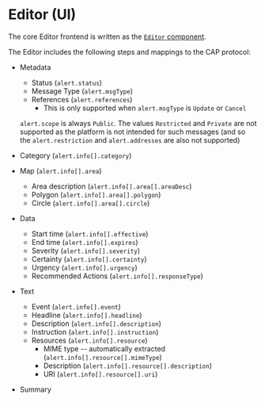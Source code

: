 # Editor (UI)

The core Editor frontend is written as the [`Editor` component](https://github.com/shu8/cap-editor/tree/main/components/editor/Editor.tsx).

The Editor includes the following steps and mappings to the CAP protocol:

- Metadata

  - Status (`alert.status`)
  - Message Type (`alert.msgType`)
  - References (`alert.references`)
    - This is only supported when `alert.msgType` is `Update` or `Cancel`

  `alert.scope` is always `Public`. The values `Restricted` and `Private` are not supported as the platform is not intended for such messages (and so the `alert.restriction` and `alert.addresses` are also not supported)

- Category (`alert.info[].category`)

- Map (`alert.info[].area`)

  - Area description (`alert.info[].area[].areaDesc`)
  - Polygon (`alert.info[].area[].polygon`)
  - Circle (`alert.info[].area[].circle`)

- Data

  - Start time (`alert.info[].effective`)
  - End time (`alert.info[].expires`)
  - Severity (`alert.info[].severity`)
  - Certainty (`alert.info[].certainty`)
  - Urgency (`alert.info[].urgency`)
  - Recommended Actions (`alert.info[].responseType`)

- Text

  - Event (`alert.info[].event`)
  - Headline (`alert.info[].headline`)
  - Description (`alert.info[].description`)
  - Instruction (`alert.info[].instruction`)
  - Resources (`alert.info[].resource`)
    - MIME type -- automatically extracted (`alert.info[].resource[].mimeType`)
    - Description (`alert.info[].resource[].description`)
    - URI (`alert.info[].resource[].uri`)

- Summary
